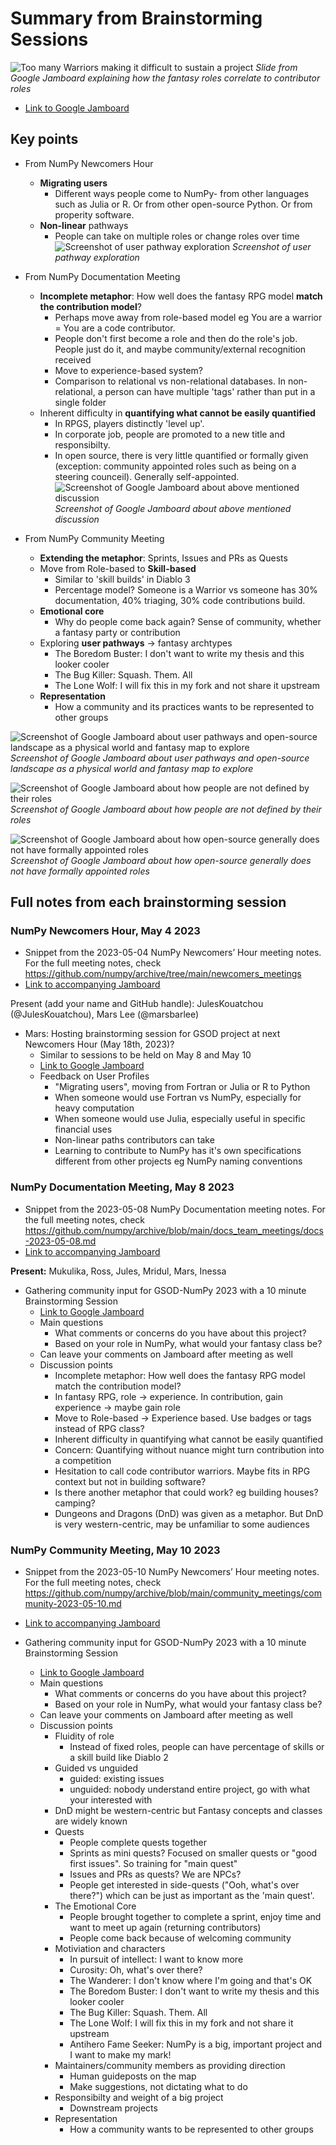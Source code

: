 # Summary from Brainstorming Sessions
![Too many Warriors making it difficult to sustain a project](pitch-roles-2023-05-10.png)
*Slide from Google Jamboard explaining how the fantasy roles correlate to contributor roles*
- [Link to Google Jamboard](https://jamboard.google.com/d/1j_rEIslOh59N9cLGU1VGc7rTc88SuLTi7l4YqTqAULc/viewer?f=15)

## Key points
- From NumPy Newcomers Hour
  - **Migrating users**
    - Different ways people come to NumPy- from other languages such as Julia or R. Or from other open-source Python. Or from properity software.
  - **Non-linear** pathways
    - People can take on multiple roles or change roles over time
![Screenshot of user pathway exploration](user-pathways-newcomers-2023-05-04.png)
*Screenshot of user pathway exploration*

- From NumPy Documentation Meeting
  - **Incomplete metaphor**: How well does the fantasy RPG model **match the contribution model**?
    - Perhaps move away from role-based model eg You are a warrior = You are a code contributor.
    - People don't first become a role and then do the role's job. People just do it, and maybe community/external recognition received
    - Move to experience-based system?
    - Comparison to relational vs non-relational databases. In non-relational, a person can have multiple 'tags' rather than put in a single folder
  - Inherent difficulty in **quantifying what cannot be easily quantified**
    - In RPGS, players distinctly 'level up'.
    - In corporate job, people are promoted to a new title and responsibilty.
    - In open source, there is very little quantified or formally given (exception: community appointed roles such as being on a steering counceil). Generally self-appointed.
![Screenshot of Google Jamboard about above mentioned discussion](quantify-unquanfiable-2023-05-08.png)
*Screenshot of Google Jamboard about above mentioned discussion*

- From NumPy Community Meeting
    - **Extending the metaphor**: Sprints, Issues and PRs as Quests
    - Move from Role-based to **Skill-based**
      - Similar to 'skill builds' in Diablo 3
      - Percentage model? Someone is a  Warrior vs someone has 30% documentation, 40% triaging, 30% code contributions build.
    - **Emotional core**
      - Why do people come back again? Sense of community, whether a fantasy party or contribution
    - Exploring **user pathways** -> fantasy archtypes
      - The Boredom Buster: I don't want to write my thesis and this looker cooler
      - The Bug Killer: Squash. Them. All
      - The Lone Wolf: I will fix this in my fork and not share it upstream
    - **Representation**
      - How a community and its practices wants to be represented to other groups
  
![Screenshot of Google Jamboard about user pathways and open-source landscape as a physical world and fantasy map to explore](characters-user-stories-2023-05-10.png)
*Screenshot of Google Jamboard about user pathways and open-source landscape as a physical world and fantasy map to explore*

![Screenshot of Google Jamboard about how people are not defined by their roles](people-not-defined-by-roles-2023-05-10.png)
*Screenshot of Google Jamboard about how people are not defined by their roles*

![Screenshot of Google Jamboard about how open-source generally does not have formally appointed roles](no-formal-roles-2023-05-10.png)
*Screenshot of Google Jamboard about how open-source generally does not have formally appointed roles* 

## Full notes from each brainstorming session
### NumPy Newcomers Hour, May 4 2023
- Snippet from the 2023-05-04 NumPy Newcomers’ Hour meeting notes. For the full meeting notes, check https://github.com/numpy/archive/tree/main/newcomers_meetings
- [Link to accompanying Jamboard](https://github.com/MarsBarLee/gsod-numpy-2023/blob/main/brainstorming-artifacts/google-jamboard-2023-05-04.pdf)

Present (add your name and GitHub handle): JulesKouatchou (@JulesKouatchou), Mars Lee (@marsbarlee)

- Mars: Hosting brainstorming session for GSOD project at next Newcomers Hour (May 18th, 2023)?
    - Similar to sessions to be held on May 8 and May 10
    - [Link to Google Jamboard](https://jamboard.google.com/d/1j_rEIslOh59N9cLGU1VGc7rTc88SuLTi7l4YqTqAULc/edit?usp=sharing)
    - Feedback on User Profiles
        - "Migrating users", moving from Fortran or Julia or R to Python
        - When someone would use Fortran vs NumPy, especially for heavy computation
        - When someone would use Julia, especially useful in specific financial uses
        - Non-linear paths contributors can take
        - Learning to contribute to NumPy has it's own specifications different from other projects eg NumPy naming conventions

### NumPy Documentation Meeting, May 8 2023
- Snippet from the 2023-05-08 NumPy Documentation meeting notes. For the full meeting notes, check https://github.com/numpy/archive/blob/main/docs_team_meetings/docs-2023-05-08.md
- [Link to accompanying Jamboard](https://github.com/MarsBarLee/gsod-numpy-2023/blob/main/brainstorming-artifacts/google-jamboard-2023-05-08.pdf)

**Present:** Mukulika, Ross, Jules, Mridul, Mars, Inessa

- Gathering community input for GSOD-NumPy 2023 with a 10 minute Brainstorming Session
    - [Link to Google Jamboard](https://jamboard.google.com/d/1j_rEIslOh59N9cLGU1VGc7rTc88SuLTi7l4YqTqAULc/edit?usp=sharing)
    - Main questions
        - What comments or concerns do you have about this project?
        - Based on your role in NumPy, what would your fantasy class be?
    - Can leave your comments on Jamboard after meeting as well
    - Discussion points
        - Incomplete metaphor: How well does the fantasy RPG model match the contribution model?
        - In fantasy RPG, role -> experience. In contribution, gain experience -> maybe gain role
        - Move to Role-based -> Experience based. Use badges or tags instead of RPG class?
        - Inherent difficulty in quantifying what cannot be easily quantified
        - Concern: Quantifying without nuance might turn contribution into a competition
        - Hesitation to call code contributor warriors. Maybe fits in RPG context but not in building software?
        - Is there another metaphor that could work? eg building houses? camping?
        - Dungeons and Dragons (DnD) was given as a metaphor. But DnD is very western-centric, may be unfamiliar to some audiences

### NumPy Community Meeting, May 10 2023
- Snippet from the 2023-05-10 NumPy Newcomers’ Hour meeting notes. For the full meeting notes, check https://github.com/numpy/archive/blob/main/community_meetings/community-2023-05-10.md
- [Link to accompanying Jamboard](https://github.com/MarsBarLee/gsod-numpy-2023/blob/main/brainstorming-artifacts/google-jamboard-2023-05-10.pdf)

- Gathering community input for GSOD-NumPy 2023 with a 10 minute Brainstorming Session
    - [Link to Google Jamboard](https://jamboard.google.com/d/1j_rEIslOh59N9cLGU1VGc7rTc88SuLTi7l4YqTqAULc/edit?usp=sharing)
    - Main questions
        - What comments or concerns do you have about this project?
        - Based on your role in NumPy, what would your fantasy class be?
    - Can leave your comments on Jamboard after meeting as well
    - Discussion points
        - Fluidity of role
            - Instead of fixed roles, people can have percentage of skills or a skill build like Diablo 2
        - Guided vs unguided
            - guided: existing issues
            - unguided: nobody understand entire project, go with what your interested with
        - DnD might be western-centric but Fantasy concepts and classes are widely known
        - Quests
            - People complete quests together
            - Sprints as mini quests? Focused on smaller quests or "good first issues". So training for "main quest"
            - Issues and PRs as quests? We are NPCs?
            - People get interested in side-quests ("Ooh, what's over there?") which can be just as important as the 'main quest'. 
        - The Emotional Core
            - People brought together to complete a sprint, enjoy time and want to meet up again (returning contributors)
            - People come back because of welcoming community
        - Motiviation and characters
            - In pursuit of intellect: I want to know more
            - Curosity: Oh, what's over there?
            - The Wanderer: I don't know where I'm going and that's OK
            - The Boredom Buster: I don't want to write my thesis and this looker cooler
            - The Bug Killer: Squash. Them. All
            - The Lone Wolf: I will fix this in my fork and not share it upstream
            - Antihero Fame Seeker: NumPy is a big, important project and I want to make my mark!
        - Maintainers/community members as providing direction
            - Human guideposts on the map
            - Make suggestions, not dictating what to do
        - Responsibilty and weight of a big project
            - Downstream projects
        - Representation
            - How a community wants to be represented to other groups
